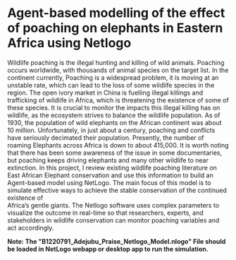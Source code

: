 # Agent-based modelling of the effect of poaching on elephants in Eastern Africa using Netlogo
Wildlife poaching is the illegal hunting and killing of wild animals. Poaching occurs worldwide, with 
thousands of animal species on the target list. In the continent currently, Poaching is a 
widespread problem, it is moving at an unstable rate, which can lead to the loss of some wildlife 
species in the region. The open ivory market in China is fuelling illegal killings and trafficking of 
wildlife in Africa, which is threatening the existence of some of these species. It is crucial 
to monitor the impacts this illegal killing has on wildlife, as the ecosystem strives to balance the 
wildlife population. As of 1930, the population of wild elephants on the African continent was 
about 10 million. Unfortunately, in just about a century, poaching and conflicts have seriously 
decimated their population. Presently, the number of roaming Elephants across Africa is down to 
about 415,000. It is worth noting that there has been some awareness of the issue in some 
documentaries, but poaching keeps driving elephants and many other wildlife to near extinction. In 
this project, I review existing wildlife poaching literature on East African Elephant conservation
and use this information to build an Agent-based model using NetLogo. The main focus of this 
model is to simulate effective ways to achieve the stable conservation of the continued existence of  
Africa’s gentle giants. The Netlogo software uses complex parameters to visualize the 
outcome in real-time so that researchers, experts, and stakeholders in wildlife conservation can 
monitor poaching variables and act accordingly.

**Note: The "B1220791_Adejubu_Praise_Netlogo_Model.nlogo" File should be loaded in NetLogo webapp or desktop app to run the simulation.**
